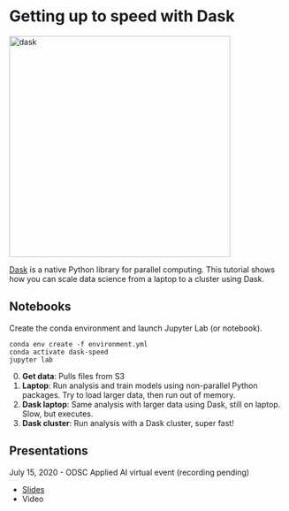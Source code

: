 # Getting up to speed with Dask

<img alt="dask" src="https://docs.dask.org/en/latest/_images/dask_horizontal.svg" width="400">

[Dask](https://dask.org/) is a native Python library for parallel computing. This tutorial shows how you can scale data science from a laptop to a cluster using Dask.

## Notebooks

Create the conda environment and launch Jupyter Lab (or notebook).

```
conda env create -f environment.yml
conda activate dask-speed
jupyter lab
```

0. **Get data**: Pulls files from S3 
1. **Laptop**: Run analysis and train models using non-parallel Python packages. Try to load larger data, then run out of memory.
2. **Dask laptop**: Same analysis with larger data using Dask, still on laptop. Slow, but executes.
3. **Dask cluster**: Run analysis with a Dask cluster, super fast!

## Presentations

July 15, 2020 - ODSC Applied AI virtual event (recording pending)

- [Slides](odsc_slides.pdf)
- Video